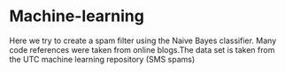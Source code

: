 # Machine-learning

Here we try to create a spam filter using the Naive Bayes classifier. Many code references were taken from online blogs.The data set is taken from the UTC machine learning repository (SMS spams)
